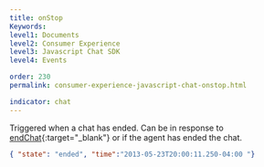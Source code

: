 ```yaml
---
title: onStop
Keywords:
level1: Documents
level2: Consumer Experience
level3: Javascript Chat SDK
level4: Events

order: 230
permalink: consumer-experience-javascript-chat-onstop.html

indicator: chat
---
```


Triggered when a chat has ended. Can be in response to [endChat](consumer-experience-javascript-chat-endchat.html){:target="_blank"} or if the agent has ended the chat.

```json
{ "state": "ended", "time":"2013-05-23T20:00:11.250-04:00 "}
```

